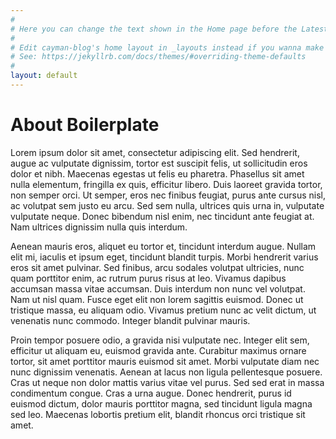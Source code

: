 ```yaml
---
#
# Here you can change the text shown in the Home page before the Latest Posts section.
#
# Edit cayman-blog's home layout in _layouts instead if you wanna make some changes
# See: https://jekyllrb.com/docs/themes/#overriding-theme-defaults
#
layout: default
---
```


# About Boilerplate

Lorem ipsum dolor sit amet, consectetur adipiscing elit. Sed hendrerit, augue ac vulputate dignissim, tortor est suscipit felis, ut sollicitudin eros dolor et nibh. Maecenas egestas ut felis eu pharetra. Phasellus sit amet nulla elementum, fringilla ex quis, efficitur libero. Duis laoreet gravida tortor, non semper orci. Ut semper, eros nec finibus feugiat, purus ante cursus nisl, ac volutpat sem justo eu arcu. Sed sem nulla, ultrices quis urna in, vulputate vulputate neque. Donec bibendum nisl enim, nec tincidunt ante feugiat at. Nam ultrices dignissim nulla quis interdum.

Aenean mauris eros, aliquet eu tortor et, tincidunt interdum augue. Nullam elit mi, iaculis et ipsum eget, tincidunt blandit turpis. Morbi hendrerit varius eros sit amet pulvinar. Sed finibus, arcu sodales volutpat ultricies, nunc quam porttitor enim, ac rutrum purus risus at leo. Vivamus dapibus accumsan massa vitae accumsan. Duis interdum non nunc vel volutpat. Nam ut nisl quam. Fusce eget elit non lorem sagittis euismod. Donec ut tristique massa, eu aliquam odio. Vivamus pretium nunc ac velit dictum, ut venenatis nunc commodo. Integer blandit pulvinar mauris.

Proin tempor posuere odio, a gravida nisi vulputate nec. Integer elit sem, efficitur ut aliquam eu, euismod gravida ante. Curabitur maximus ornare tortor, sit amet porttitor mauris euismod sit amet. Morbi vulputate diam nec nunc dignissim venenatis. Aenean at lacus non ligula pellentesque posuere. Cras ut neque non dolor mattis varius vitae vel purus. Sed sed erat in massa condimentum congue. Cras a urna augue. Donec hendrerit, purus id euismod dictum, dolor mauris porttitor magna, sed tincidunt ligula magna sed leo. Maecenas lobortis pretium elit, blandit rhoncus orci tristique sit amet.
